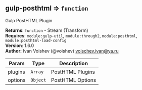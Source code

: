 <a name="module_gulp-posthtml"></a>

## gulp-posthtml ⇒ <code>function</code>
Gulp PostHTML Plugin

**Returns**: <code>function</code> - Stream (Transform)  
**Requires**: <code>module:gulp-util</code>, <code>module:through2</code>, <code>module:posthtml</code>, <code>module:posthtml-load-config</code>  
**Version**: 1.6.0  
**Author:** Ivan Voishev (@voishev) voischev.ivan@ya.ru  

| Param | Type | Description |
| --- | --- | --- |
| plugins | <code>Array</code> | PostHTML Plugins |
| options | <code>Object</code> | PostHTML Options |

